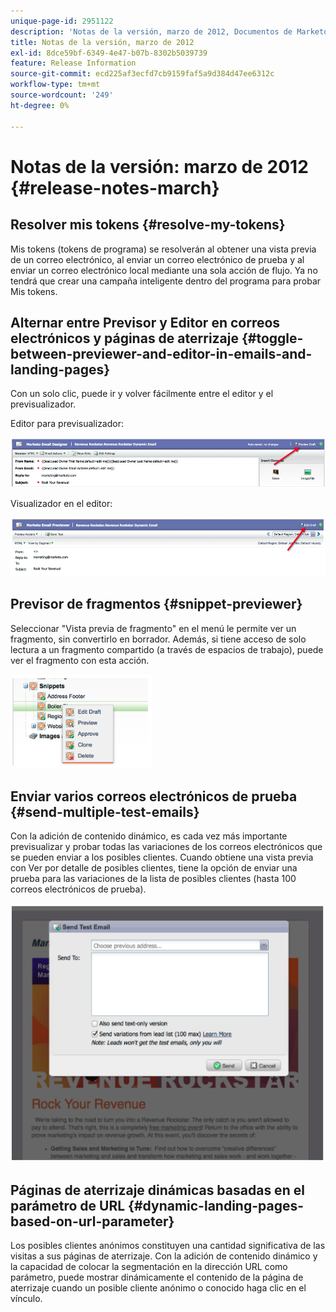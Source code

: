 ```yaml
---
unique-page-id: 2951122
description: 'Notas de la versión, marzo de 2012, Documentos de Marketo: documentación del producto'
title: Notas de la versión, marzo de 2012
exl-id: 8dce59bf-6349-4e47-b07b-8302b5039739
feature: Release Information
source-git-commit: ecd225af3ecfd7cb9159faf5a9d384d47ee6312c
workflow-type: tm+mt
source-wordcount: '249'
ht-degree: 0%

---
```


# Notas de la versión: marzo de 2012 {#release-notes-march}

## Resolver mis tokens {#resolve-my-tokens}

Mis tokens (tokens de programa) se resolverán al obtener una vista previa de un correo electrónico, al enviar un correo electrónico de prueba y al enviar un correo electrónico local mediante una sola acción de flujo. Ya no tendrá que crear una campaña inteligente dentro del programa para probar Mis tokens.

## Alternar entre Previsor y Editor en correos electrónicos y páginas de aterrizaje {#toggle-between-previewer-and-editor-in-emails-and-landing-pages}

Con un solo clic, puede ir y volver fácilmente entre el editor y el previsualizador.

Editor para previsualizador:

![](assets/image2014-9-23-10-3a0-3a13.png)

Visualizador en el editor:

![](assets/image2014-9-23-10-3a0-3a25.png)

## Previsor de fragmentos {#snippet-previewer}

Seleccionar &quot;Vista previa de fragmento&quot; en el menú le permite ver un fragmento, sin convertirlo en borrador. Además, si tiene acceso de solo lectura a un fragmento compartido (a través de espacios de trabajo), puede ver el fragmento con esta acción.

![](assets/image2014-9-23-10-3a0-3a37.png)

## Enviar varios correos electrónicos de prueba {#send-multiple-test-emails}

Con la adición de contenido dinámico, es cada vez más importante previsualizar y probar todas las variaciones de los correos electrónicos que se pueden enviar a los posibles clientes. Cuando obtiene una vista previa con Ver por detalle de posibles clientes, tiene la opción de enviar una prueba para las variaciones de la lista de posibles clientes (hasta 100 correos electrónicos de prueba).

![](assets/image2014-9-23-10-3a0-3a50.png)

## Páginas de aterrizaje dinámicas basadas en el parámetro de URL {#dynamic-landing-pages-based-on-url-parameter}

Los posibles clientes anónimos constituyen una cantidad significativa de las visitas a sus páginas de aterrizaje. Con la adición de contenido dinámico y la capacidad de colocar la segmentación en la dirección URL como parámetro, puede mostrar dinámicamente el contenido de la página de aterrizaje cuando un posible cliente anónimo o conocido haga clic en el vínculo.
